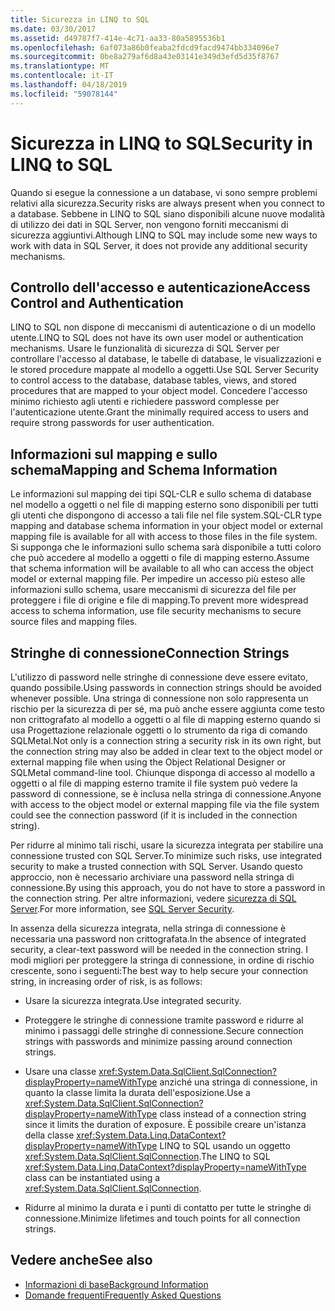 ```yaml
---
title: Sicurezza in LINQ to SQL
ms.date: 03/30/2017
ms.assetid: d49787f7-414e-4c71-aa33-80a5895536b1
ms.openlocfilehash: 6af073a86b0feaba2fdcd9facd9474bb334096e7
ms.sourcegitcommit: 0be8a279af6d8a43e03141e349d3efd5d35f8767
ms.translationtype: MT
ms.contentlocale: it-IT
ms.lasthandoff: 04/18/2019
ms.locfileid: "59078144"
---
```

# <a name="security-in-linq-to-sql"></a><span data-ttu-id="b8f3a-102">Sicurezza in LINQ to SQL</span><span class="sxs-lookup"><span data-stu-id="b8f3a-102">Security in LINQ to SQL</span></span>
<span data-ttu-id="b8f3a-103">Quando si esegue la connessione a un database, vi sono sempre problemi relativi alla sicurezza.</span><span class="sxs-lookup"><span data-stu-id="b8f3a-103">Security risks are always present when you connect to a database.</span></span> <span data-ttu-id="b8f3a-104">Sebbene in LINQ to SQL siano disponibili alcune nuove modalità di utilizzo dei dati in SQL Server, non vengono forniti meccanismi di sicurezza aggiuntivi.</span><span class="sxs-lookup"><span data-stu-id="b8f3a-104">Although LINQ to SQL may include some new ways to work with data in SQL Server, it does not provide any additional security mechanisms.</span></span>  
  
## <a name="access-control-and-authentication"></a><span data-ttu-id="b8f3a-105">Controllo dell'accesso e autenticazione</span><span class="sxs-lookup"><span data-stu-id="b8f3a-105">Access Control and Authentication</span></span>  
 <span data-ttu-id="b8f3a-106">LINQ to SQL non dispone di meccanismi di autenticazione o di un modello utente.</span><span class="sxs-lookup"><span data-stu-id="b8f3a-106">LINQ to SQL does not have its own user model or authentication mechanisms.</span></span> <span data-ttu-id="b8f3a-107">Usare le funzionalità di sicurezza di SQL Server per controllare l'accesso al database, le tabelle di database, le visualizzazioni e le stored procedure mappate al modello a oggetti.</span><span class="sxs-lookup"><span data-stu-id="b8f3a-107">Use SQL Server Security to control access to the database, database tables, views, and stored procedures that are mapped to your object model.</span></span> <span data-ttu-id="b8f3a-108">Concedere l'accesso minimo richiesto agli utenti e richiedere password complesse per l'autenticazione utente.</span><span class="sxs-lookup"><span data-stu-id="b8f3a-108">Grant the minimally required access to users and require strong passwords for user authentication.</span></span>  
  
## <a name="mapping-and-schema-information"></a><span data-ttu-id="b8f3a-109">Informazioni sul mapping e sullo schema</span><span class="sxs-lookup"><span data-stu-id="b8f3a-109">Mapping and Schema Information</span></span>  
 <span data-ttu-id="b8f3a-110">Le informazioni sul mapping dei tipi SQL-CLR e sullo schema di database nel modello a oggetti o nel file di mapping esterno sono disponibili per tutti gli utenti che dispongono di accesso a tali file nel file system.</span><span class="sxs-lookup"><span data-stu-id="b8f3a-110">SQL-CLR type mapping and database schema information in your object model or external mapping file is available for all with access to those files in the file system.</span></span> <span data-ttu-id="b8f3a-111">Si supponga che le informazioni sullo schema sarà disponibile a tutti coloro che può accedere al modello a oggetti o file di mapping esterno.</span><span class="sxs-lookup"><span data-stu-id="b8f3a-111">Assume that schema information will be available to all who can access the object model or external mapping file.</span></span> <span data-ttu-id="b8f3a-112">Per impedire un accesso più esteso alle informazioni sullo schema, usare meccanismi di sicurezza del file per proteggere i file di origine e file di mapping.</span><span class="sxs-lookup"><span data-stu-id="b8f3a-112">To prevent more widespread access to schema information, use file security mechanisms to secure source files and mapping files.</span></span>  
  
## <a name="connection-strings"></a><span data-ttu-id="b8f3a-113">Stringhe di connessione</span><span class="sxs-lookup"><span data-stu-id="b8f3a-113">Connection Strings</span></span>  
 <span data-ttu-id="b8f3a-114">L'utilizzo di password nelle stringhe di connessione deve essere evitato, quando possibile.</span><span class="sxs-lookup"><span data-stu-id="b8f3a-114">Using passwords in connection strings should be avoided whenever possible.</span></span> <span data-ttu-id="b8f3a-115">Una stringa di connessione non solo rappresenta un rischio per la sicurezza di per sé, ma può anche essere aggiunta come testo non crittografato al modello a oggetti o al file di mapping esterno quando si usa Progettazione relazionale oggetti o lo strumento da riga di comando SQLMetal.</span><span class="sxs-lookup"><span data-stu-id="b8f3a-115">Not only is a connection string a security risk in its own right, but the connection string may also be added in clear text to the object model or external mapping file when using the Object Relational Designer or SQLMetal command-line tool.</span></span> <span data-ttu-id="b8f3a-116">Chiunque disponga di accesso al modello a oggetti o al file di mapping esterno tramite il file system può vedere la password di connessione, se è inclusa nella stringa di connessione.</span><span class="sxs-lookup"><span data-stu-id="b8f3a-116">Anyone with access to the object model or external mapping file via the file system could see the connection password (if it is included in the connection string).</span></span>  
  
 <span data-ttu-id="b8f3a-117">Per ridurre al minimo tali rischi, usare la sicurezza integrata per stabilire una connessione trusted con SQL Server.</span><span class="sxs-lookup"><span data-stu-id="b8f3a-117">To minimize such risks, use integrated security to make a trusted connection with SQL Server.</span></span> <span data-ttu-id="b8f3a-118">Usando questo approccio, non è necessario archiviare una password nella stringa di connessione.</span><span class="sxs-lookup"><span data-stu-id="b8f3a-118">By using this approach, you do not have to store a password in the connection string.</span></span> <span data-ttu-id="b8f3a-119">Per altre informazioni, vedere [sicurezza di SQL Server](../../../../../../docs/framework/data/adonet/sql/sql-server-security.md).</span><span class="sxs-lookup"><span data-stu-id="b8f3a-119">For more information, see [SQL Server Security](../../../../../../docs/framework/data/adonet/sql/sql-server-security.md).</span></span>  
  
 <span data-ttu-id="b8f3a-120">In assenza della sicurezza integrata, nella stringa di connessione è necessaria una password non crittografata.</span><span class="sxs-lookup"><span data-stu-id="b8f3a-120">In the absence of integrated security, a clear-text password will be needed in the connection string.</span></span> <span data-ttu-id="b8f3a-121">I modi migliori per proteggere la stringa di connessione, in ordine di rischio crescente, sono i seguenti:</span><span class="sxs-lookup"><span data-stu-id="b8f3a-121">The best way to help secure your connection string, in increasing order of risk, is as follows:</span></span>  
  
-   <span data-ttu-id="b8f3a-122">Usare la sicurezza integrata.</span><span class="sxs-lookup"><span data-stu-id="b8f3a-122">Use integrated security.</span></span>  
  
-   <span data-ttu-id="b8f3a-123">Proteggere le stringhe di connessione tramite password e ridurre al minimo i passaggi delle stringhe di connessione.</span><span class="sxs-lookup"><span data-stu-id="b8f3a-123">Secure connection strings with passwords and minimize passing around connection strings.</span></span>  
  
-   <span data-ttu-id="b8f3a-124">Usare una classe <xref:System.Data.SqlClient.SqlConnection?displayProperty=nameWithType> anziché una stringa di connessione, in quanto la classe limita la durata dell'esposizione.</span><span class="sxs-lookup"><span data-stu-id="b8f3a-124">Use a <xref:System.Data.SqlClient.SqlConnection?displayProperty=nameWithType> class instead of a connection string since it limits the duration of exposure.</span></span> <span data-ttu-id="b8f3a-125">È possibile creare un'istanza della classe <xref:System.Data.Linq.DataContext?displayProperty=nameWithType> LINQ to SQL usando un oggetto <xref:System.Data.SqlClient.SqlConnection>.</span><span class="sxs-lookup"><span data-stu-id="b8f3a-125">The LINQ to SQL <xref:System.Data.Linq.DataContext?displayProperty=nameWithType> class can be instantiated using a <xref:System.Data.SqlClient.SqlConnection>.</span></span>  
  
-   <span data-ttu-id="b8f3a-126">Ridurre al minimo la durata e i punti di contatto per tutte le stringhe di connessione.</span><span class="sxs-lookup"><span data-stu-id="b8f3a-126">Minimize lifetimes and touch points for all connection strings.</span></span>  
  
## <a name="see-also"></a><span data-ttu-id="b8f3a-127">Vedere anche</span><span class="sxs-lookup"><span data-stu-id="b8f3a-127">See also</span></span>

- [<span data-ttu-id="b8f3a-128">Informazioni di base</span><span class="sxs-lookup"><span data-stu-id="b8f3a-128">Background Information</span></span>](../../../../../../docs/framework/data/adonet/sql/linq/background-information.md)
- [<span data-ttu-id="b8f3a-129">Domande frequenti</span><span class="sxs-lookup"><span data-stu-id="b8f3a-129">Frequently Asked Questions</span></span>](../../../../../../docs/framework/data/adonet/sql/linq/frequently-asked-questions.md)
